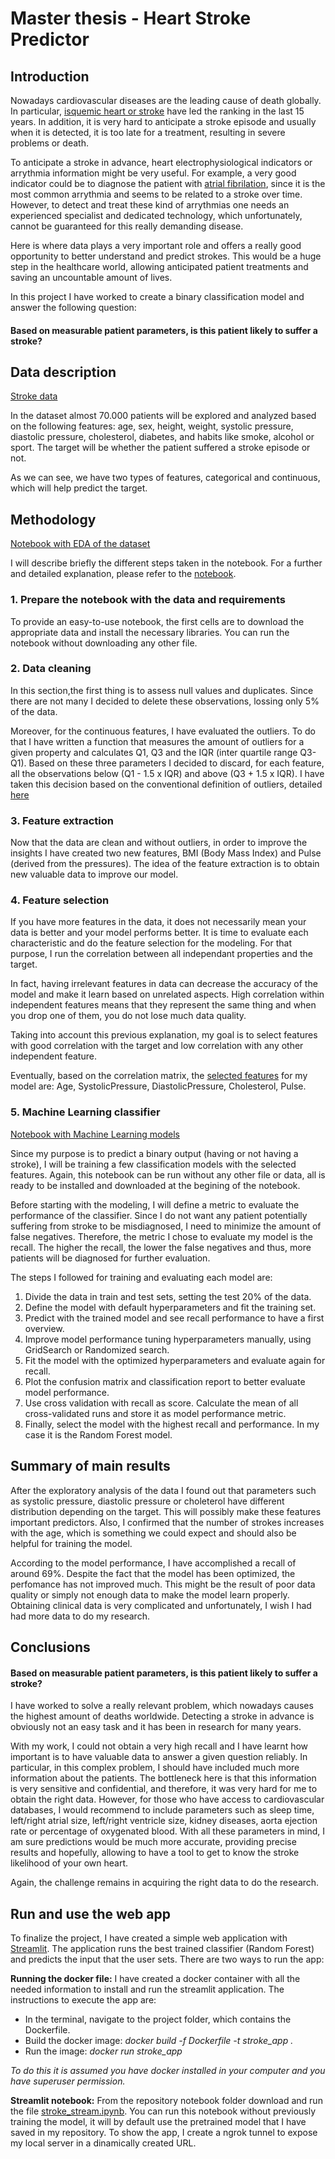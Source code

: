# Master thesis - Heart Stroke Predictor

## Introduction

Nowadays cardiovascular diseases are the leading cause of death globally. In particular, [isquemic heart or stroke](https://ourworldindata.org/causes-of-death#what-do-people-die-from) have led the ranking in the last 15 years. In addition, it is very hard to anticipate a stroke episode and usually when it is detected, it is too late for a treatment, resulting in severe problems or death.

To anticipate a stroke in advance, heart electrophysiological indicators or arrythmia information might be very useful. For example, a very good indicator could be to diagnose the patient with [atrial fibrilation](https://www.cdc.gov/heartdisease/atrial_fibrillation.htm), since it is the most common arrythmia and seems to be related to a stroke over time. However, to detect and treat these kind of arrythmias one needs an experienced specialist and dedicated technology, which unfortunately, cannot be guaranteed for this really demanding disease. 

Here is where data plays a very important role and offers a really good opportunity to better understand and predict strokes. This would be a huge step in the healthcare world, allowing anticipated patient treatments and saving an uncountable amount of lives.

In this project I have worked to create a binary classification model and answer the following question:

#### Based on measurable patient parameters, is this patient likely to suffer a stroke?

## Data description

[Stroke data](https://www.kaggle.com/sulianova/cardiovascular-disease-dataset)</br>

In the dataset almost 70.000 patients will be explored and analyzed based on the following features: age, sex,	height, weight, systolic pressure, diastolic pressure, cholesterol, diabetes, and habits like smoke, alcohol or sport. The target will be whether the patient suffered a stroke episode or not.

As we can see, we have two types of features, categorical and continuous, which will help predict the target.

## Methodology

[Notebook with EDA of the dataset](https://github.com/carcrupe/TFM/blob/master/notebooks_models/stroke_exploring_data.ipynb)</br>

I will describe briefly the different steps taken in the notebook. For a further and detailed explanation, please refer to the [notebook](https://github.com/carcrupe/TFM/blob/master/notebooks_models/stroke_exploring_data.ipynb).</br>

### 1. Prepare the notebook with the data and requirements

To provide an easy-to-use notebook, the first cells are to download the appropriate data and install the necessary libraries. You can run the notebook without downloading any other file.

### 2. Data cleaning 

In this section,the first thing is to assess null values and duplicates. Since there are not many I decided to delete these observations, lossing only 5% of the data. 

Moreover, for the continuous features, I have evaluated the outliers. To do that I have written a function that measures the amount of outliers for a given property and calculates Q1, Q3 and the IQR (inter quartile range Q3-Q1). Based on these three parameters I decided to discard, for each feature, all the observations below (Q1 - 1.5 x IQR) and above (Q3 + 1.5 x IQR). I have taken this decision based on the conventional definition of outliers, detailed [here](https://en.wikipedia.org/wiki/Interquartile_range)

### 3. Feature extraction

Now that the data are clean and without outliers, in order to improve the insights I have created two new features, BMI (Body Mass Index) and Pulse (derived from the pressures). The idea of the feature extraction is to obtain new valuable data to improve our model.

### 4. Feature selection

If you have more features in the data, it does not necessarily mean your data is better and your model performs better. It is time to evaluate each characteristic and do the feature selection for the modeling. For that purpose, I run the correlation between all independant properties and the target. 

In fact, having irrelevant features in data can decrease the accuracy of the model and make it learn based on unrelated aspects. High correlation within independent features means that they represent the same thing and when you drop one of them, you do not lose much data quality.

Taking into account this previous explanation, my goal is to select features with good correlation with the target and low correlation with any other independent feature.

Eventually, based on the correlation matrix, the [selected features](https://github.com/carcrupe/TFM/blob/master/data/stroke_data_for_modeling.csv) for my model are: Age, SystolicPressure, DiastolicPressure, Cholesterol, Pulse.

### 5. Machine Learning classifier

[Notebook with Machine Learning models](https://github.com/carcrupe/TFM/blob/master/notebooks_models/stroke_predictor_models.ipynb)</br>

Since my purpose is to predict a binary output (having or not having a stroke), I will be training a few classification models with the selected features. Again, this notebook can be run without any other file or data, all is ready to be installed and downloaded at the begining of the notebook.

Before starting with the modeling, I will define a metric to evaluate the performance of the classifier. Since I do not want any patient potentially suffering from stroke to be misdiagnosed, I need to minimize the amount of false negatives. Therefore, the metric I chose to evaluate my model is the recall. The higher the recall, the lower the false negatives and thus, more patients will be diagnosed for further evaluation.

The steps I followed for training and evaluating each model are: 

1. Divide the data in train and test sets, setting the test 20% of the data.
2. Define the model with default hyperparameters and fit the training set.
3. Predict with the trained model and see recall performance to have a first overview.
4. Improve model performance tuning hyperparameters manually, using GridSearch or Randomized search.
5. Fit the model with the optimized hyperparameters and evaluate again for recall.
6. Plot the confusion matrix and classification report to better evaluate model performance.
7. Use cross validation with recall as score. Calculate the mean of all cross-validated runs and store it as model performance metric.
8. Finally, select the model with the highest recall and performance. In my case it is the Random Forest model.

## Summary of main results

After the exploratory analysis of the data I found out that parameters such as systolic pressure, diastolic pressure or choleterol have different distribution depending on the target. This will possibly make these features important predictors. Also, I confirmed that the number of strokes increases with the age, which is something we could expect and should also be helpful for training the model.

According to the model performance, I have accomplished a recall of around 69%. Despite the fact that the model has been optimized, the perfomance has not improved much. This might be the result of poor data quality or simply not enough data to make the model learn properly. Obtaining clinical data is very complicated and unfortunately, I wish I had had more data to do my research.

## Conclusions

#### Based on measurable patient parameters, is this patient likely to suffer a stroke?

I have worked to solve a really relevant problem, which nowadays causes the highest amount of deaths worldwide. Detecting a stroke in advance is obviously not an easy task and it has been in research for many years. 

With my work, I could not obtain a very high recall and I have learnt how important is to have valuable data to answer a given question reliably. In particular, in this complex problem, I should have included much more information about the patients. The bottleneck here is that this information is very sensitive and confidential, and therefore, it was very hard for me to obtain the right data. 
However, for those who have access to cardiovascular databases, I would recommend to include parameters such as sleep time, left/right atrial size, left/right ventricle size, kidney diseases, aorta ejection rate or percentage of oxygenated blood.  With all these parameters in mind, I am sure predictions would be much more accurate, providing precise results and hopefully, allowing to have a tool to get to know the stroke likelihood of your own heart.

Again, the challenge remains in acquiring the right data to do the research.

## Run and use the web app

To finalize the project, I have created a simple web application with [Streamlit](https://www.streamlit.io/). The application runs the best trained classifier (Random Forest) and predicts the input that the user sets. There are two ways to run the app:

**Running the docker file:** I have created a docker container with all the needed information to install and run the streamlit application. The instructions to execute the app are:

- In the terminal, navigate to the project folder, which contains the Dockerfile.
- Build the docker image: *docker build -f Dockerfile -t stroke_app .*
- Run the image: *docker run stroke_app*

*To do this it is assumed you have docker installed in your computer and you have superuser permission.*

**Streamlit notebook:** From the repository notebook folder download and run the file [stroke_stream.ipynb](https://github.com/carcrupe/TFM/blob/master/notebooks_models/stroke_stream.ipynb). You can run this notebook without previously training the model, it will by default use the pretrained model that I have saved in my repository. To show the app, I create a ngrok tunnel to expose my local server in a dinamically created URL.


